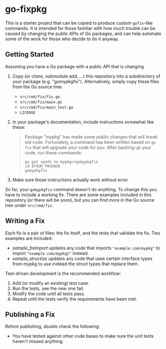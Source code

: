 go-fixpkg
=========

This is a starter project that can be copied to produce custom
`gofix`-like commands.  It is intended for those familiar with how much
trouble can be caused by changing the public APIs of Go packages, and
can help automate some of the work for those who decide to do it anyway.

Getting Started
---------------

Assuming you have a Go package with a public API that is changing

1.	Copy (or clone, submodule add, ...) this repository into a
	subdirectory of your package (e.g. "gomypkgfix").  Alternatively,
	simply copy these files from the Go source tree:
	- `src/cmd/fix/fix.go`
	- `src/cmd/fix/main.go`
	- `src/cmd/fix/main_test.go`
	- `LICENSE`
2.	In your package's documentation, include instructions somewhat
	like these:
	
	> Package "mypkg" has made some public changes that will break old
	> code.  Fortunately, a command has been written based on `go fix`
	> that will upgrade your code for you.  After backing up your code,
	> run these commands:
	>
	> ```
	> go get <path to mypkg>/gomypkgfix
	> cd $YOUR_PACKAGE
	> gomypkgfix .
	> ```
3.	Make sure those instructions actually work without error.

So far, your `gomypkgfix` command doesn't do anything.  To change this
you have to include a working fix.  There are some examples included in
this repository (or there will be soon), but you can find more in the Go
source tree under `src/cmd/fix`.

Writing a Fix
-------------

Each fix is a pair of files: the fix itself, and the tests that validate the
fix.  Two examples are included:

- *sample_fiximport* updates any code that imports `"example.com/mypkg"` to
  import `"example.com/mypkg2"` instead.
- *sample_structize* updates any code that uses certain interface types from
  mypkg to use instead the struct types that replace them.

Test-driven development is the recommended workflow:

1. Add (or modify an existing) test case.
2. Run the tests, see the new one fail.
3. Modify the code until all tests pass.
4. Repeat until the tests verify the requirements have been met.

Publishing a Fix
----------------

Before publishing, double check the following:

- You have tested against other code bases to make sure the unit tests haven't
  missed anything.

